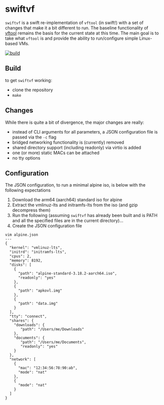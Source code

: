 swiftvf
===

`swiftvf` is a swift re-implementation of `vftool` (in swift!) with a set of changes that
make it a bit different to run. The baseline functionality of [vftool](https://github.com/evansm7/vftool)
remains the basis for the current state at this time. The main goal is to take
what `vftool` is and provide the ability to run/configure simple Linux-based
VMs.

[![build](https://github.com/enckse/swiftvf/actions/workflows/build.yml/badge.svg)](https://github.com/enckse/vftool/actions/workflows/build.yml)

## Build

to get `swiftvf` working:
- clone the repository
- `make`

## Changes

While there is quite a bit of divergence, the major changes are really:

- instead of CLI arguments for all parameters, a JSON configuration file is
  passed via the `-c` flag
- bridged networking functionality is (currently) removed
- shared directory support (including readonly) via virtio is added
- one (or more) static MACs can be attached
- no tty options

## Configuration

The JSON configuration, to run a minimal alpine iso, is below with the following
expectations
1. Download the arm64 (aarch64) standard iso for alpine
2. Extract the vmlinuz-lts and initramfs-lts from the iso (and gzip decompress them)
3. Run the following (assuming `swiftvf` has already been built and is PATH and all the specified files are in the current directory)...
4. Create the JSON configuration file

```
vim alpine.json
---
{
  "kernel": "vmlinuz-lts",
  "initrd": "initramfs-lts",
  "cpus": 2,
  "memory": 8192, 
  "disks": [
    { 
      "path": "alpine-standard-3.18.2-aarch64.iso",
      "readonly": "yes"
    },
    { 
      "path": "apkovl.img"
    },
    { 
      "path": "data.img"
    }
  ],
  "tty": "connect",
  "shares": {
    "downloads": {
       "path": "/Users/me/Downloads"
    },
    "documents": {
       "path": "/Users/me/Documents",
       "readonly": "yes"
    }
  },
  "network": [
    {
      "mac": "12:34:56:78:90:ab",
      "mode": "nat"
    },
    {
      "mode": "nat"
    }
  ]
}
```
